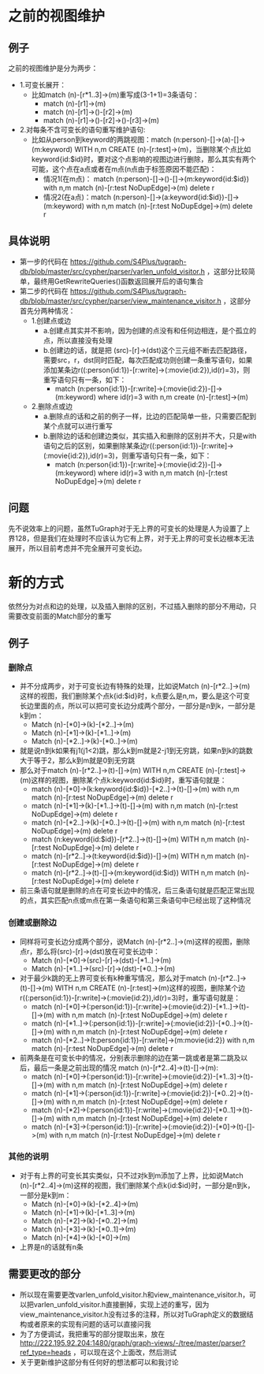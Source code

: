 # 之前的视图维护
## 例子
之前的视图维护是分为两步：
* 1.可变长展开：
    * 比如match (n)-[r*1..3]->(m)重写成(3-1+1)=3条语句：
        * match (n)-[r1]->(m)
        * match (n)-[r1]->()-[r2]->(m)
        * match (n)-[r1]->()-[r2]->()-[r3]->(m)
* 2.对每条不含可变长的语句重写维护语句:
    * 比如从person到keyword的两跳视图：match (n:person)-[]->(a)-[]->(m:keyword) WITH n,m CREATE (n)-[r:test]->(m)，当删除某个点比如keyword{id:$id}时，要对这个点影响的视图边进行删除，那么其实有两个可能，这个点在a点或者在m点(n点由于标签原因不能匹配)：
        * 情况1(在m点)： match (n:person)-[]->()-[]->(m:keyword{id:$id}) with n,m match (n)-[r:test NoDupEdge]->(m) delete r
        * 情况2(在a点)：match (n:person)-[]->(a:keyword{id:$id})-[]->(m:keyword) with n,m match (n)-[r:test  NoDupEdge]->(m) delete r
## 具体说明
* 第一步的代码在 https://github.com/S4Plus/tugraph-db/blob/master/src/cypher/parser/varlen_unfold_visitor.h ，这部分比较简单，最终用GetRewriteQueries()函数返回展开后的语句集合
* 第二步的代码在 https://github.com/S4Plus/tugraph-db/blob/master/src/cypher/parser/view_maintenance_visitor.h ，这部分首先分两种情况：
    * 1.创建点或边
        * a.创建点其实并不影响，因为创建的点没有和任何边相连，是个孤立的点，所以直接没有处理
        * b.创建边的话，就是把 (src)-[r]->(dst)这个三元组不断去匹配路径，需要src，r，dst同时匹配，每次匹配成功则创建一条重写语句，如果添加某条边r((:person{id:1})-[r:write]->(:movie{id:2}),id(r)=3)，则重写语句只有一条，如下：
            * match (n:person{id:1})-[r:write]->(:movie{id:2})-[]->(m:keyword) where id(r)=3 with n,m create (n)-[r:test]->(m)
    * 2.删除点或边
        * a.删除点的话和之前的例子一样，比边的匹配简单一些，只需要匹配到某个点就可以进行重写
        * b.删除边的话和创建边类似，其实插入和删除的区别并不大，只是with语句之后的区别，如果删除某条边r((:person{id:1})-[r:write]->(:movie{id:2}),id(r)=3)，则重写语句只有一条，如下：
            * match (n:person{id:1})-[r:write]->(:movie{id:2})-[]->(m:keyword) where id(r)=3 with n,m match (n)-[r:test  NoDupEdge]->(m) delete r

## 问题
先不说效率上的问题，虽然TuGraph对于无上界的可变长的处理是人为设置了上界128，但是我们在处理时不应该认为它有上界，对于无上界的可变长边根本无法展开，所以目前考虑并不完全展开可变长边。

# 新的方式
依然分为对点和边的处理，以及插入删除的区别，不过插入删除的部分不用动，只需要改变前面的Match部分的重写
## 例子
### 删除点
* 并不分成两步，对于可变长边有特殊的处理，比如说Match (n)-[r*2..]->(m)这样的视图，我们删除某个点k{id:$id}时，k点要么是n,m，要么是这个可变长边里面的点，所以可以把可变长边分成两个部分，一部分是n到k，一部分是k到m：
    * Match (n)-[\*0]->(k)-[\*2..]->(m)
    * Match (n)-[\*1]->(k)-[\*1..]->(m)
    * Match (n)-[\*2..]->(k)-[\*0..]->(m)
* 就是说n到k如果有j1(j1<2)跳，那么k到m就是2-j1到无穷跳，如果n到k的跳数大于等于2，那么k到m就是0到无穷跳
* 那么对于match (n)-[r*2..]->(t)-[]->(m) WITH n,m CREATE (n)-[r:test]->(m)这样的视图，删除某个点k:keyword{id:$id}时，重写语句就是：
    * match (n)-[\*0]->(k:keyword{id:$id})-[\*2..]->(t)-[]->(m) with n,m match (n)-[r:test NoDupEdge]->(m) delete r
    * match (n)-[\*1]->(k)-[\*1..]->(t)-[]->(m) with n,m match (n)-[r:test NoDupEdge]->(m) delete r
    * match (n)-[\*2..]->(k)-[\*0..]->(t)-[]->(m) with n,m match (n)-[r:test NoDupEdge]->(m) delete r
    * match (n:keyword{id:$id})-[r*2..]->(t)-[]->(m) WITH n,m match (n)-[r:test NoDupEdge]->(m) delete r
    * match (n)-[r*2..]->(t:keyword{id:$id})-[]->(m) WITH n,m match (n)-[r:test NoDupEdge]->(m) delete r
    * match (n)-[r*2..]->(t)-[]->(m:keyword{id:$id}) WITH n,m match (n)-[r:test NoDupEdge]->(m) delete r
* 前三条语句就是删除的点在可变长边中的情况，后三条语句就是匹配正常出现的点，其实匹配n点或m点在第一条语句和第三条语句中已经出现了这种情况
### 创建或删除边
* 同样将可变长边分成两个部分，说Match (n)-[r*2..]->(m)这样的视图，删除点r，那么将(src)-[r]->(dst)放在可变长边中：
    * Match (n)-[\*0]->(src)-[r]->(dst)-[\*1..]->(m)
    * Match (n)-[\*1..]->(src)-[r]->(dst)-[\*0..]->(m)
* 对于最少k跳的无上界可变长有k种重写情况，那么对于match (n)-[r*2..]->(t)-[]->(m) WITH n,m CREATE (n)-[r:test]->(m)这样的视图，删除某个边r((:person{id:1})-[r:write]->(:movie{id:2}),id(r)=3)时，重写语句就是：
    * match (n)-[\*0]->(:person{id:1})-[r:write]->(:movie{id:2})-[\*1..]->(t)-[]->(m) with n,m match (n)-[r:test NoDupEdge]->(m) delete r
    * match (n)-[\*1..]->(:person{id:1})-[r:write]->(:movie{id:2})-[\*0..]->(t)-[]->(m) with n,m match (n)-[r:test NoDupEdge]->(m) delete r
    * match (n)-[\*2..]->(t:person{id:1})-[r:write]->(m:movie{id:2}) with n,m match (n)-[r:test NoDupEdge]->(m) delete r
* 前两条是在可变长中的情况，分别表示删除的边在第一跳或者是第二跳及以后，最后一条是之前出现的情况
    match (n)-[r*2..4]->(t)-[]->(m):
    * match (n)-[\*0]->(:person{id:1})-[r:write]->(:movie{id:2})-[\*1..3]->(t)-[]->(m) with n,m match (n)-[r:test NoDupEdge]->(m) delete r
    * match (n)-[\*1]->(:person{id:1})-[r:write]->(:movie{id:2})-[\*0..2]->(t)-[]->(m) with n,m match (n)-[r:test NoDupEdge]->(m) delete r
    * match (n)-[\*2]->(:person{id:1})-[r:write]->(:movie{id:2})-[\*0..1]->(t)-[]->(m) with n,m match (n)-[r:test NoDupEdge]->(m) delete r
    * match (n)-[\*3]->(:person{id:1})-[r:write]->(:movie{id:2})-[\*0]->(t)-[]->(m) with n,m match (n)-[r:test NoDupEdge]->(m) delete r    

### 其他的说明
* 对于有上界的可变长其实类似，只不过对k到m添加了上界，比如说Match (n)-[r*2..4]->(m)这样的视图，我们删除某个点k{id:$id}时，一部分是n到k，一部分是k到m：
    * Match (n)-[\*0]->(k)-[\*2..4]->(m)
    * Match (n)-[\*1]->(k)-[\*1..3]->(m)
    * Match (n)-[\*2]->(k)-[\*0..2]->(m)
    * Match (n)-[\*3]->(k)-[\*0..1]->(m)
    * Match (n)-[\*4]->(k)-[\*0]->(m)
* 上界是n的话就有n条

## **需要更改的部分**
* 所以现在需要更改varlen_unfold_visitor.h和view_maintenance_visitor.h，可以把varlen_unfold_visitor.h直接删掉，实现上述的重写，因为view_maintenance_visitor.h没有过多的注释，所以对TuGraph定义的数据结构或者原来的实现有问题的话可以直接问我
* 为了方便调试，我把重写的部分提取出来，放在 http://222.195.92.204:1480/graph/graph-views/-/tree/master/parser?ref_type=heads ，可以现在这个上面改，然后测试
* 关于更新维护这部分有任何好的想法都可以和我讨论